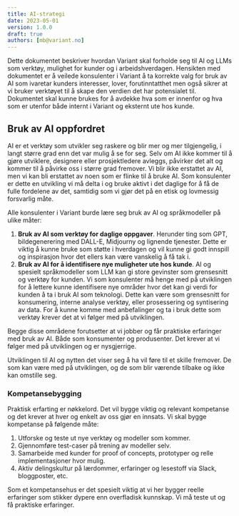 ```yaml
---
title: AI-strategi
date: 2023-05-01
version: 1.0.0
draft: true
authors: [mb@variant.no]
---
```


Dette dokumentet beskriver hvordan Variant skal forholde seg til AI og LLMs som
verktøy, mulighet for kunder og i arbeidshverdagen. Hensikten med dokumentet er
å veilede konsulenter i Variant å ta korrekte valg for bruk av AI som ivaretar
kunders interesser, lover, forutinntatthet men også sikrer at vi bruker
verktøyet til å skape den verdien det har potensialet til. Dokumentet skal kunne
brukes for å avdekke hva som er innenfor og hva som er utenfor både internt i
Variant og eksternt ute hos kunde.

## Bruk av AI oppfordret

AI er et verktøy som utvikler seg raskere og blir mer og mer tilgjengelig, i
langt større grad enn det var mulig å se for seg. Selv om AI ikke kommer til å
gjøre utviklere, designere eller prosjektledere avleggs, påvirker det alt og
kommer til å påvirke oss i større grad fremover. Vi blir ikke erstattet av AI,
men vi kan bli erstattet av noen som er flinke til å bruke AI. Som konsulenter
er dette en utvikling vi må delta i og bruke aktivt i det daglige for å få de
fulle fordelene av det, samtidig som vi gjør det på en etisk og lovmessig
forsvarlig måte.

Alle konsulenter i Variant burde lære seg bruk av AI og språkmodeller på ulike
måter:

1. **Bruk av AI som verktøy for daglige oppgaver**. Herunder ting som GPT,
   bildegenerering med DALL-E, Midjourny og lignende tjenester. Dette er viktig
   å kunne bruke som støtte i hverdagen og vil kunne gi godt innspill og
   inspirasjon hvor det ellers kan være vanskelig å få tak i.
2. **Bruk av AI for å identifisere nye muligheter ute hos kunde**. AI og
   spesielt språkmodeller som LLM kan gi store gevinster som grensesnitt og
   verktøy for kunden. Vi som konsulenter må henge med på utviklingen for å
   lettere kunne identifisere nye områder hvor det kan gi verdi for kunden å ta
   i bruk AI som teknologi. Dette kan være som grensesnitt for konsumering,
   interne analyse verktøy, eller prosessering og syntisering av data. For å
   kunne komme med anbefalinger og ta i bruk dette som verktøy krever det at vi
   følger med på utviklingen.

Begge disse områdene forutsetter at vi jobber og får praktiske erfaringer med
bruk av AI. Både som konsumenter og produsenter. Det krever at vi følger med på
utviklingen og er nysgjerrige.

Utviklingen til AI og nytten det viser seg å ha vil føre til et skille fremover.
De som kan være med på utviklingen, og de som blir værende tilbake og ikke kan
omstille seg.

### Kompetansebygging

Praktisk erfarting er nøkkelord. Det vil bygge viktig og relevant kompetanse og
det krever at hver og enkelt av oss gjør en innsats. Vi skal bygge kompetanse på
følgende måte:

1. Utforske og teste ut nye verktøy og modeller som kommer.
2. Gjennomføre test-caser på trening av modeller selv.
3. Samarbeide med kunder for proof of concepts, prototyper og relle
   implementasjoner hvor mulig.
4. Aktiv delingskultur på lærdommer, erfaringer og lesestoff via Slack,
   bloggposter, etc.

Som et kompetansehus er det spesielt viktig at vi her bygger reelle erfaringer
som stikker dypere enn overfladisk kunnskap. Vi må teste ut og få praktiske
erfaringer.
